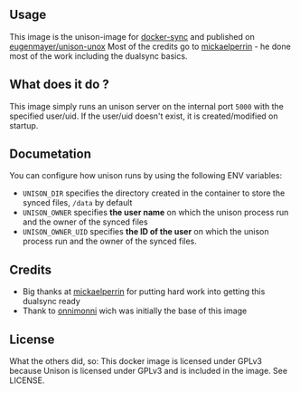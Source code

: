 ## Usage

This image is the unison-image for [docker-sync](https://github.com/EugenMayer/docker-sync) and published on [eugenmayer/unison-unox](https://hub.docker.com/r/eugenmayer/unison-unox/)
Most of  the credits go to [mickaelperrin](https://github.com/mickaelperrin) - he done most of the work including the dualsync basics.

## What does it do ?

This image simply runs an unison server on the internal port `5000` with the specified user/uid. If the user/uid doesn't
exist, it is created/modified on startup.

## Documetation

You can configure how unison runs by using the following ENV variables:
 
 - `UNISON_DIR` specifies the directory created in the container to store the synced files, `/data` by default
 - `UNISON_OWNER` specifies **the user name** on which the unison process run and the owner of the synced files
 - `UNISON_OWNER_UID` specifies **the ID of the user** on which the unison process run and the owner of the synced files.

## Credits
- Big thanks at [mickaelperrin](https://github.com/mickaelperrin) for putting hard work into getting this dualsync ready
- Thank to [onnimonni](https://github.com/onnimonni) wich was initially the base of this image

## License
What the others did, so:
This docker image is licensed under GPLv3 because Unison is licensed under GPLv3 and is included in the image. See LICENSE.
